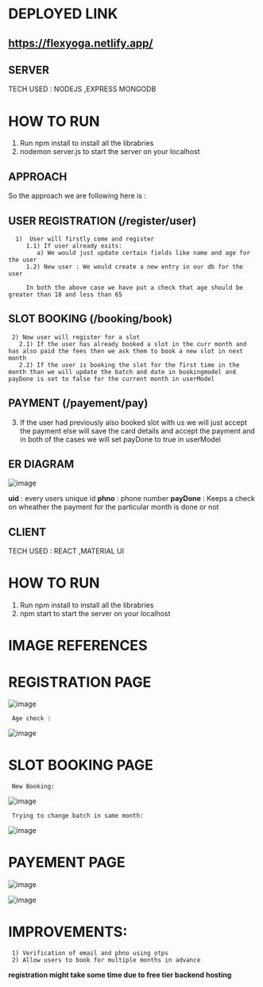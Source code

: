 # DEPLOYED LINK

## https://flexyoga.netlify.app/

## SERVER
TECH USED : NODEJS ,EXPRESS MONGODB

# HOW TO RUN
  
  1) Run npm install to install all the librabries
  2) nodemon server.js to start the server on your localhost

## APPROACH

   So the approach we are following here is :

   ## USER REGISTRATION (/register/user)
      
      1)  User will firstly come and register
         1.1) If user already exits:
            a) We would just update certain fields like name and age for the user
         1.2) New user : We would create a new entry in our db for the user

         In both the above case we have put a check that age should be greater than 18 and less than 65
        
  ## SLOT BOOKING (/booking/book)

     2) Now user will register for a slot
       2.1) If the user has already booked a slot in the curr month and has also paid the fees then we ask them to book a new slot in next month
       2.2) If the user is booking the slot for the first time in the month than we will update the batch and date in bookingmodel and payDone is set to false for the current month in userModel

   ## PAYMENT  (/payement/pay)

   3) If the user had previously also booked slot with us we will just accept the payment else will save the card details and accept the payment and in both of the cases we will set payDone to true in userModel

## ER DIAGRAM

![image](https://user-images.githubusercontent.com/56127597/207072732-56266df8-e89a-4d71-85b3-d91ada8f19a1.png)

  **uid** : every users unique id 
  **phno** : phone number
  **payDone** : Keeps a check on wheather the payment for the particular month is done or not
  

## CLIENT
  TECH USED : REACT ,MATERIAL UI

# HOW TO RUN 
  1) Run npm install to install all the librabries
  2) npm start to start the server on your localhost


# IMAGE REFERENCES

   # REGISTRATION PAGE
   
   ![image](https://user-images.githubusercontent.com/56127597/207048975-7c7d4091-43f5-4764-a9da-a1ac295494f5.png)
   
     Age check :
   
   ![image](https://user-images.githubusercontent.com/56127597/207049226-01d18cc9-a8bb-4b64-b9b1-82229800cc1e.png)

   
   # SLOT BOOKING PAGE
   
     New Booking:
     
   ![image](https://user-images.githubusercontent.com/56127597/207049542-f5a0908b-65f5-4f64-95d3-a8ae53e6038f.png)
   
     Trying to change batch in same month:
     
   ![image](https://user-images.githubusercontent.com/56127597/207049891-49699c38-3dff-4e6c-ac31-7ecdadb26658.png)
   
   
   # PAYEMENT PAGE
   
   ![image](https://user-images.githubusercontent.com/56127597/207055316-54077c70-60f5-4984-8e29-d542a3021982.png)

   
   ![image](https://user-images.githubusercontent.com/56127597/207051737-05850d42-5e5c-43f5-bd72-7f932120c725.png)



     
# IMPROVEMENTS:
     1) Verification of email and phno using otps
     2) Allow users to book for multiple months in advance
    
 **registration might take some time due to free tier backend hosting**


